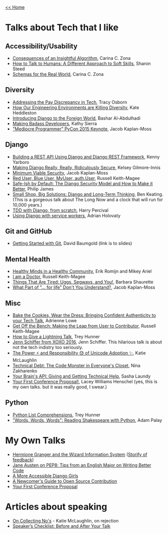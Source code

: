[<< Home](../README.md)

# Talks about Tech that I like

## Accessibility/Usability
- [Consequences of an Insightful Algorithm](https://www.youtube.com/watch?v=5e-mZnYAih8&list=PLE7tQUdRKcyaRCK5zIQFW-5XcPZOE-y9t&index=45), Carina C. Zona
- [How to Talk to Humans: A Different Approach to Soft Skills](https://www.youtube.com/watch?v=QrqiOsod6WI&index=30&list=PLE7tQUdRKcyaRCK5zIQFW-5XcPZOE-y9t), Sharon Steed
- [Schemas for the Real World](https://www.youtube.com/watch?v=PYYfVqtcWQY), Carina C. Zona

## Diversity
- [Addressing the Pay Discrepancy in Tech](https://www.youtube.com/watch?v=oNN0EjJ6o90&list=PLB1PViL_KEtc0yNMpoKTOJnnVMv0MLIwB&index=2), Tracy Osborn
- [How Our Engineering Environments are Killing Diversity](https://www.youtube.com/watch?v=kNke_4WOWAU), Kate Heddleston
- [Introducing Django to the Foreign World](https://opbeat.com/events/djangocon-eu-2016/), Bashar Al-Abdulhadi
- [Making Badass Developers](https://www.youtube.com/watch?v=FKTxC9pl-WM&list=PL38C6768951A6529C&index=21), Kathy Sierra
- ["Mediocre Programmer" PyCon 2015 Keynote](https://www.youtube.com/watch?v=hIJdFxYlEKE), Jacob Kaplan-Moss

## Django
- [Building a REST API Using Django and Django REST Framework](https://www.youtube.com/watch?v=PwssEec3IRw), Kenny Yarboro
- [Making Django Really, Really, Ridiculously Secure](https://www.youtube.com/watch?v=H2llNbMe-V4&list=PLE7tQUdRKcyaRCK5zIQFW-5XcPZOE-y9t&index=37), Kelsey Gilmore-Innis
- [Minimum Viable Security](https://www.youtube.com/watch?v=r-fjUVMPidk&index=17&list=PLE7tQUdRKcyaRCK5zIQFW-5XcPZOE-y9t), Jacob Kaplan-Moss
- [Red User, Blue User, MyUser, auth.User](https://www.youtube.com/watch?v=KHg6AoExYjs), Russell Keith-Magee
- [Safe-Ish by Default: The Django Security Model and How to Make it Better](https://opbeat.com/events/djangocon-eu-2016/), Philip James
- [Small Shop, Big Solutions: Django and Long-Term Thinking](https://www.youtube.com/watch?v=ghTNAzTOR3o&list=PL38C6768951A6529C&index=9), Ben Keating. (This is a gorgeous talk about The Long Now and a clock that will run for 10,000 years.)
- [TDD with Django, from scratch](https://www.youtube.com/watch?v=vQjmz9wCjLA), Harry Percival
- [Using Django with service workers](https://opbeat.com/events/djangocon-eu-2016/), Adrian Holovaty

## Git and GitHub
- [Getting Started with Git](https://speakerdeck.com/singingwolfboy/get-started-with-git), David Baumgold (link is to slides)

## Mental Health
- [Healthy Minds in a Healthy Community](https://opbeat.com/events/djangocon-eu-2016/), Erik Romijn and Mikey Ariel
- [I am a Doctor](https://www.youtube.com/watch?v=OC3v5uXR9Qc&list=PLE7tQUdRKcyaRCK5zIQFW-5XcPZOE-y9t&index=24), Russell Keith-Magee
- [Things That Are Tired: Uggs, Segways, and You!](https://www.youtube.com/watch?v=WnCPT46tt6U&index=25&list=PLE7tQUdRKcyaRCK5zIQFW-5XcPZOE-y9t), Barbara Shaurette
- [What Part of "... for life" Don't You Understand?](https://www.youtube.com/watch?v=EqcuzSwySR4&list=PLE7tQUdRKcyaj-yF7SCHpd1b45-LXcvft&index=1), Jacob Kaplan-Moss

## Misc
- [Bake the Cookies, Wear the Dress: Bringing Confident Authenticity to your Tech Talk](https://www.youtube.com/watch?v=gtsZJpzOuFQ), Adrienne Lowe
- [Get Off the Bench: Making the Leap from User to Contributor](http://pyvideo.org/video/1409/get-off-the-bench-making-the-leap-from-user-to-c), Russell Keith-Magee
- [How to Give a Lightning Talk](https://t.co/vnrflmIioM), Trey Hunner
- [Jenn Schiffer from XOXO 2016](https://www.youtube.com/watch?v=wewAC5X_CZ8), Jenn Schiffer. This hilarious talk is about not the tech indistry too seriously. 
- [The Power :zap: and Responsibility :sweat: of Unicode Adoption :sparkles:](https://opbeat.com/events/djangocon-eu-2016/), Katie McLaughlin
- [Technical Debt: The Code Monster in Everyone's Closet](https://www.youtube.com/watch?v=T5CjkpiouOw), Nina Zakharenko
- [Your Brain's API: Giving and Getting Technical Help](https://www.youtube.com/watch?v=hY14Er6JX2s), Sasha Laundy
- [Your First Conference Proposal!](https://www.youtube.com/watch?v=OAQAXVU1jIo), Lacey Williams Henschel (yes, this is my own talks. but it was really good, I swear.)

## Python
- [Python List Comprehensions](https://www.youtube.com/watch?v=u-mhKtC1Xh4), Trey Hunner
- ["Words, Words, Words": Reading Shakespeare with Python](https://www.youtube.com/watch?v=EoWG0lavg9U), Adam Palay

# My Own Talks
- [Hermione Granger and the Wizard Information System](https://opbeat.com/events/djangocon-eu-2016/) ([Storify of feedback](https://storify.com/laceynwilliams/getting-started))
- [Jane Austen on PEP8: Tips from an English Major on Writing Better Code](https://www.youtube.com/watch?v=55gXwFviOuQ)
- [A More Accessible Django Girls](https://www.youtube.com/watch?v=xTXt4dRa6Jc)
- [A Newcomer's Guide to Open Source Contribution](https://www.youtube.com/watch?v=8QaezVWLydM)
- [Your First Conference Proposal](https://www.youtube.com/watch?v=OAQAXVU1jIo)

# Articles about speaking

- [On Collecting No's](http://glasnt.com/blog/2017/04/11/on-collecting-nos.html) - Katie McLaughlin, on rejection 
- [Speaker’s Checklist: Before and After Your Talk](http://csswizardry.com/2016/06/speakers-checklist-before-and-after-your-talk/)
